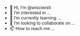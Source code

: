 - 👋 Hi, I’m @wisciwisti
- 👀 I’m interested in ...
- 🌱 I’m currently learning ...
- 💞️ I’m looking to collaborate on ...
- 📫 How to reach me ...

<!---
wisciwisti/wisciwisti is a ✨ special ✨ repository because its `README.md` (this file) appears on your GitHub profile.
You can click the Preview link to take a look at your changes.
--->
